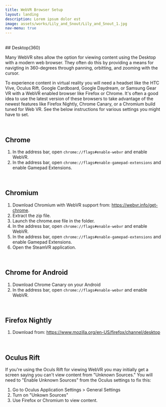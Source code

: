 ```yaml
---
title: WebVR Browser Setup
layout: landing
description: Lorem ipsum dolor est
image: assets/works/Lily_and_Snout/Lily_and_Snout_1.jpg
nav-menu: true
---
```

<div id="desktop-ins">&nbsp;</div>
<div class="box" markdown="1">
## Desktop(360)

Many WebVR sites allow the option for viewing content using the Desktop with a modern web browser. They often do this by providing a means for navigting in 360-degrees through panning, orbitting, and zooming with the cursor. 

To experience content in virtual reality you will need a headset like the HTC Vive, Oculus Rift, Google Cardboard, Google Daydream, or Samsung Gear VR with a WebVR enabled browser like Firefox or Chrome. It's often a good idea to use the latest version of these browsers to take advantage of the newest features like Firefox Nightly, Chrome Canary, or a Chromium build tuned for Web VR. See the below instructions for various settings you might have to set. 

</div>

<div id="chrome-ins">&nbsp;</div>
<div class="box" markdown="1">

## Chrome

1. In the address bar, open `chrome://flags#enable-webvr` and enable WebVR.
2. In the address bar, open `chrome://flags#enable-gamepad-extensions` and enable Gamepad Extensions.

</div>

<div id="chromium-ins">&nbsp;</div>
<div class="box" markdown="1">

## Chromium

1. Download Chromium with WebVR support from: <https://webvr.info/get-chrome>.
2. Extract the zip file.
3. Launch the chrome.exe file in the folder.
4. In the address bar, open `chrome://flags#enable-webvr` and enable WebVR.
5. In the address bar, open `chrome://flags#enable-gamepad-extensions` and enable Gamepad Extensions.
6. Open the SteamVR application.

</div>

<div id="chromeforandroid-ins">&nbsp;</div>
<div class="box" markdown="1">

## Chrome for Android

1. Download Chrome Canary on your Android
2. In the address bar, open `chrome://flags#enable-webvr` and enable WebVR.

</div>

<div id="firefoxnightly-ins">&nbsp;</div>
<div class="box" markdown="1">

## Firefox Nightly
1. Download from: <https://www.mozilla.org/en-US/firefox/channel/desktop>

</div>

<div id="oculus-ins">&nbsp;</div>
<div class="box" markdown="1">

## Oculus Rift

If you're using the Oculs Rift for viewing WebVR  you may initially get a screen saying you can't view content from "Unknown Sources." You will need to "Enable Unknown Sources" from the Oculus settings to fix this:

1. Go to Oculus Application Settings > General Settings
2. Turn on "Unkown Sources"
3. Use Firefox or Chromium to view content.

</div>